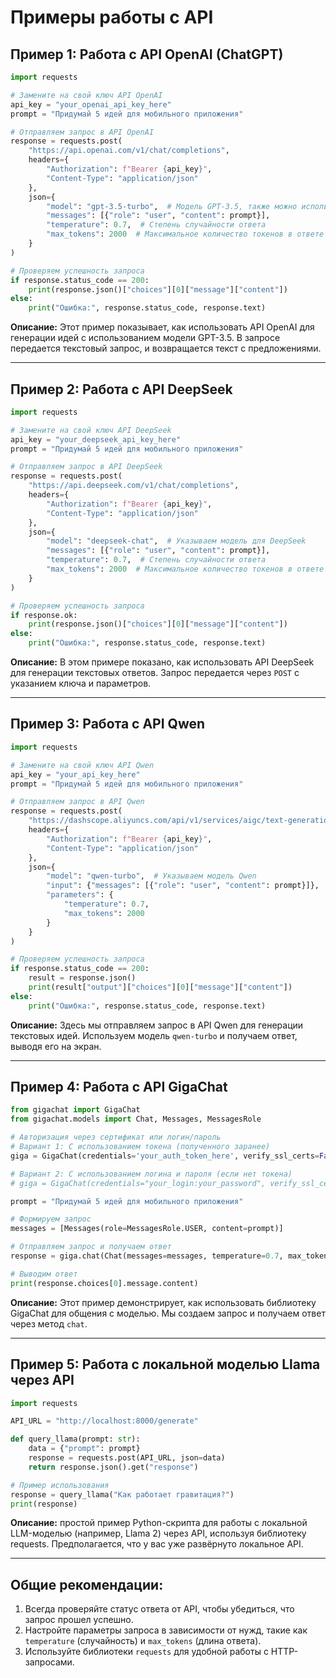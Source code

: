 # Примеры работы с API

## Пример 1: Работа с API OpenAI (ChatGPT)

```python
import requests

# Замените на свой ключ API OpenAI
api_key = "your_openai_api_key_here"
prompt = "Придумай 5 идей для мобильного приложения"

# Отправляем запрос в API OpenAI
response = requests.post(
    "https://api.openai.com/v1/chat/completions",
    headers={
        "Authorization": f"Bearer {api_key}",
        "Content-Type": "application/json"
    },
    json={
        "model": "gpt-3.5-turbo",  # Модель GPT-3.5, также можно использовать GPT-4
        "messages": [{"role": "user", "content": prompt}],
        "temperature": 0.7,  # Степень случайности ответа
        "max_tokens": 2000  # Максимальное количество токенов в ответе
    }
)

# Проверяем успешность запроса
if response.status_code == 200:
    print(response.json()["choices"][0]["message"]["content"])
else:
    print("Ошибка:", response.status_code, response.text)
```

**Описание:**
Этот пример показывает, как использовать API OpenAI для генерации идей с использованием модели GPT-3.5. В запросе передается текстовый запрос, и возвращается текст с предложениями.

---

## Пример 2: Работа с API DeepSeek

```python
import requests

# Замените на свой ключ API DeepSeek
api_key = "your_deepseek_api_key_here"
prompt = "Придумай 5 идей для мобильного приложения"

# Отправляем запрос в API DeepSeek
response = requests.post(
    "https://api.deepseek.com/v1/chat/completions",
    headers={
        "Authorization": f"Bearer {api_key}",
        "Content-Type": "application/json"
    },
    json={
        "model": "deepseek-chat",  # Указываем модель для DeepSeek
        "messages": [{"role": "user", "content": prompt}],
        "temperature": 0.7,  # Степень случайности ответа
        "max_tokens": 2000  # Максимальное количество токенов в ответе
    }
)

# Проверяем успешность запроса
if response.ok:
    print(response.json()["choices"][0]["message"]["content"])
else:
    print("Ошибка:", response.status_code, response.text)
```

**Описание:**
В этом примере показано, как использовать API DeepSeek для генерации текстовых ответов. Запрос передается через `POST` с указанием ключа и параметров.

---

## Пример 3: Работа с API Qwen

```python
import requests

# Замените на свой ключ API Qwen
api_key = "your_api_key_here"
prompt = "Придумай 5 идей для мобильного приложения"

# Отправляем запрос в API Qwen
response = requests.post(
    "https://dashscope.aliyuncs.com/api/v1/services/aigc/text-generation/generation",  # URL API
    headers={
        "Authorization": f"Bearer {api_key}",
        "Content-Type": "application/json"
    },
    json={
        "model": "qwen-turbo",  # Указываем модель Qwen
        "input": {"messages": [{"role": "user", "content": prompt}]},
        "parameters": {
            "temperature": 0.7,
            "max_tokens": 2000
        }
    }
)

# Проверяем успешность запроса
if response.status_code == 200:
    result = response.json()
    print(result["output"]["choices"][0]["message"]["content"])
else:
    print("Ошибка:", response.status_code, response.text)
```

**Описание:**
Здесь мы отправляем запрос в API Qwen для генерации текстовых идей. Используем модель `qwen-turbo` и получаем ответ, выводя его на экран.

---

## Пример 4: Работа с API GigaChat

```python
from gigachat import GigaChat
from gigachat.models import Chat, Messages, MessagesRole

# Авторизация через сертификат или логин/пароль
# Вариант 1: С использованием токена (полученного заранее)
giga = GigaChat(credentials='your_auth_token_here', verify_ssl_certs=False)

# Вариант 2: С использованием логина и пароля (если нет токена)
# giga = GigaChat(credentials="your_login:your_password", verify_ssl_certs=False)

prompt = "Придумай 5 идей для мобильного приложения"

# Формируем запрос
messages = [Messages(role=MessagesRole.USER, content=prompt)]

# Отправляем запрос и получаем ответ
response = giga.chat(Chat(messages=messages, temperature=0.7, max_tokens=2000))

# Выводим ответ
print(response.choices[0].message.content)
```

**Описание:**
Этот пример демонстрирует, как использовать библиотеку GigaChat для общения с моделью. Мы создаем запрос и получаем ответ через метод `chat`.

---

## Пример 5: Работа с локальной моделью Llama через API
```python
import requests

API_URL = "http://localhost:8000/generate"

def query_llama(prompt: str):
    data = {"prompt": prompt}
    response = requests.post(API_URL, json=data)
    return response.json().get("response")

# Пример использования
response = query_llama("Как работает гравитация?")
print(response)
```

**Описание:**
простой пример Python-скрипта для работы с локальной LLM-моделью (например, Llama 2) через API, используя библиотеку requests. Предполагается, что у вас уже развёрнуто локальное API.

---

## Общие рекомендации:
1. Всегда проверяйте статус ответа от API, чтобы убедиться, что запрос прошел успешно.
2. Настройте параметры запроса в зависимости от нужд, такие как `temperature` (случайность) и `max_tokens` (длина ответа).
3. Используйте библиотеки `requests` для удобной работы с HTTP-запросами.

